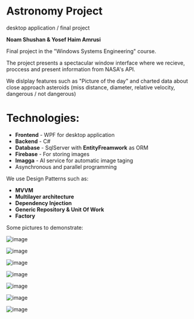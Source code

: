 # Astronomy Project
desktop application / final project

**Noam Shushan & Yosef Haim Amrusi**

Final project in the "Windows Systems Engineering" course.

The project presents a spectacular window interface where we recieve, proccess and present information from NASA's API.

We dislplay features such as "Picture of the day" and charted data about close approach asteroids (miss distance, diameter, relative velocity, dangerous / not dangerous)  

# Technologies:

* **Frontend** - WPF for desktop application
* **Backend** - C#
* **Database** - SqlServer with **EntityFreamwork** as ORM
* **Firebase** - For storing images
* **Imagga** - AI service for automatic image taging
* Asynchronous and parallel programming

We use Design Patterns such as:
* **MVVM**
* **Multilayer architecture**
* **Dependency Injection**
* **Generic Repository & Unit Of Work**
* **Factory**

 Some pictures to demonstrate:
 
![image](https://user-images.githubusercontent.com/40955004/162939000-86033d29-c017-4a59-9301-8faf71e5e474.png)


![image](https://user-images.githubusercontent.com/40955004/162939084-e9f070c0-d41b-4e3a-b674-a509f9f45b49.png)


![image](https://user-images.githubusercontent.com/40955004/162939224-d2e0cca5-c4e3-4a5c-8f3e-a96df289d858.png)


![image](https://user-images.githubusercontent.com/40955004/162939298-c5775908-da90-4e5d-862d-55e0748148a5.png)


![image](https://user-images.githubusercontent.com/40955004/162939562-fdcd8b8e-071d-4191-9217-d917964564e2.png)


![image](https://user-images.githubusercontent.com/40955004/162939689-d25130a3-2de6-4a02-a77e-1cad4c51b2d3.png)


![image](https://user-images.githubusercontent.com/40955004/162939800-cfc4964a-5b6c-4db2-a28d-5d1edcd44f49.png)

